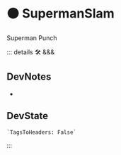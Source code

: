 
# 🟠 <moto>SupermanSlam</moto>

Superman Punch

::: details 🛠 <dev>&&&</dev>

## DevNotes

-

## DevState

```py
`TagsToHeaders: False`
```

:::
